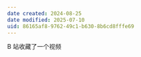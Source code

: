 ```yaml
---
date created: 2024-08-25
date modified: 2025-07-10
uid: 86165af8-9762-49c1-b630-8b6cd8fffe69
---
```


B 站收藏了一个视频
